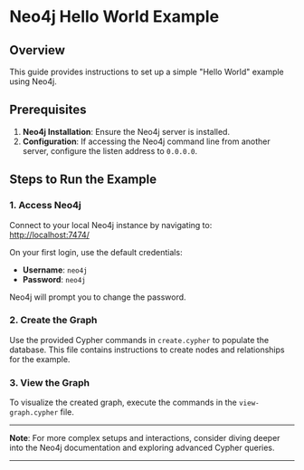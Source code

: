 # Neo4j Hello World Example

## Overview
This guide provides instructions to set up a simple "Hello World" example using Neo4j.

## Prerequisites
1. **Neo4j Installation**: Ensure the Neo4j server is installed.
2. **Configuration**: If accessing the Neo4j command line from another server, configure the listen address to `0.0.0.0`.

## Steps to Run the Example

### 1. Access Neo4j
Connect to your local Neo4j instance by navigating to:  
[http://localhost:7474/](http://localhost:7474/)

On your first login, use the default credentials:
- **Username**: `neo4j`
- **Password**: `neo4j`

Neo4j will prompt you to change the password.

### 2. Create the Graph
Use the provided Cypher commands in `create.cypher` to populate the database. This file contains instructions to create nodes and relationships for the example.

### 3. View the Graph
To visualize the created graph, execute the commands in the `view-graph.cypher` file.

---

**Note**: For more complex setups and interactions, consider diving deeper into the Neo4j documentation and exploring advanced Cypher queries.

---
